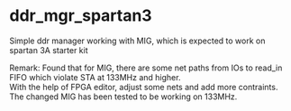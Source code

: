 # ddr_mgr_spartan3
Simple ddr manager working with MIG, which is expected to work on spartan 3A starter kit

Remark:
   Found that for MIG, there are some net paths from IOs to read_in FIFO which violate STA at 133MHz and higher.     
   With the help of FPGA editor, adjust some nets and add more contraints. 
   The changed MIG has been tested to be working on 133MHz.   
